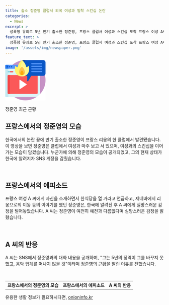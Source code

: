 ```yaml
---
title: 출소 정준영 클럽서 외국 여성과 밀착 스킨십 논란
categories:
  - News
excerpt: >
  성폭행 유죄로 5년 만기 출소한 정준영, 프랑스 클럽서 여성과 스킨십 포착 프랑스 여성 A씨가 촬영한 영상에서 정준영은 여성과 스킨십을 이어가는 모습이 담겼다. A씨는 정준영과 대화를 나누었고, 정준영은 자신을 소개하며 한국에서 유명한 가수로 알려졌다. 이후 정준영은 스위스 제네바로 떠나고, 프랑스에 있는 사실이 드러나자 SNS 계정을 감추었다. A씨는 5년의 징역이 정준영을 변하지 않게 했고, 음악 업계를 떠날 생각이 없다는 점에 실망을 털었다.
feature_text: >
  성폭행 유죄로 5년 만기 출소한 정준영, 프랑스 클럽서 여성과 스킨십 포착 프랑스 여성 A씨가 촬영한 영상에서 정준영은 여성과 스킨십을 이어가는 모습이 담겼다. A씨는 정준영과 대화를 나누었고, 정준영은 자신을 소개하며 한국에서 유명한 가수로 알려졌다. 이후 정준영은 스위스 제네바로 떠나고, 프랑스에 있는 사실이 드러나자 SNS 계정을 감추었다. A씨는 5년의 징역이 정준영을 변하지 않게 했고, 음악 업계를 떠날 생각이 없다는 점에 실망을 털었다.
image: '/assets/img/newspaper.png'
---
```


<p><img src="/assets/img/news.png" alt="rentncar 속보" /></p>

<p>정준영 최근 근황</p>

<h2 data-ke-size="size26">프랑스에서의 정준영의 모습</h2>

<p>한국에서의 논란 끝에 만기 출소한 정준영이 프랑스 리옹의 한 클럽에서 발견됐습니다. 이 영상을 보면 정준영은 클럽에서 여성과 마주 보고 서 있으며, 여성과의 스킨십을 이어가는 모습이 담겼습니다. 누군가에 의해 정준영의 모습이 공개되었고, 그의 현재 상태가 한국에 알려지자 SNS 계정을 감췄습니다.</p>

<p data-ke-size="size16">&nbsp;</p>

<h2 data-ke-size="size26">프랑스에서의 에피소드</h2>

<p>프랑스 여성 A 씨에게 자신을 소개하면서 한식당을 열 거라고 언급하고, 제네바에서 리옹으로의 이동 등의 이야기를 했던 정준영은, 한국에 알려진 후 A 씨에게 실망스러운 감정을 털어놓았습니다. A 씨는 정준영이 여전히 예전과 다름없다며 실망스러운 감정을 밝혔습니다.</p>

<p data-ke-size="size16">&nbsp;</p>

<h2 data-ke-size="size26">A 씨의 반응</h2>

<p>A 씨는 SNS에서 정준영과의 대화 내용을 공개하며, "그는 5년의 징역이 그를 바꾸지 못했고, 음악 업계를 떠나지 않을 것"이라며 정준영의 근황을 알린 이유를 전했습니다.</p>

<p data-ke-size="size16">&nbsp;</p>

<table>
    <tbody>
        <tr>
            <td style="text-align: center; height: 17px;"><b>프랑스에서의 정준영의 모습</b></td>
            <td style="text-align: center; height: 17px;"><b>프랑스에서의 에피소드</b></td>
            <td style="text-align: center; height: 17px;"><b>A 씨의 반응</b></td>
        </tr>
    </tbody>
</table>
유용한 생활 정보가 필요하시다면, <a href="https://onioninfo.kr" rel="dofollow">onioninfo.kr</a>


